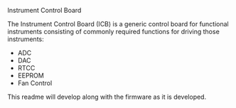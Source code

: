 Instrument Control Board

The Instrument Control Board (ICB) is a generic control board for functional instruments consisting of commonly required functions for driving those instruments:
* ADC
* DAC
* RTCC
* EEPROM
* Fan Control

This readme will develop along with the firmware as it is developed.